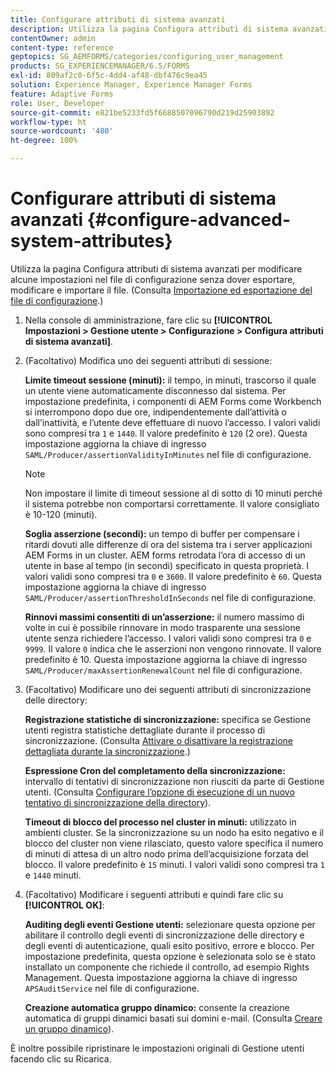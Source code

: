```yaml
---
title: Configurare attributi di sistema avanzati
description: Utilizza la pagina Configura attributi di sistema avanzati per modificare alcune impostazioni nel file di configurazione senza dover esportare, modificare e importare il file.
contentOwner: admin
content-type: reference
geptopics: SG_AEMFORMS/categories/configuring_user_management
products: SG_EXPERIENCEMANAGER/6.5/FORMS
exl-id: 809af2c0-6f5c-4dd4-af48-dbf476c9ea45
solution: Experience Manager, Experience Manager Forms
feature: Adaptive Forms
role: User, Developer
source-git-commit: e821be5233fd5f6688507096790d219d25903892
workflow-type: ht
source-wordcount: '480'
ht-degree: 100%

---
```


# Configurare attributi di sistema avanzati {#configure-advanced-system-attributes}

Utilizza la pagina Configura attributi di sistema avanzati per modificare alcune impostazioni nel file di configurazione senza dover esportare, modificare e importare il file. (Consulta [Importazione ed esportazione del file di configurazione](/help/forms/using/admin-help/importing-exporting-configuration-file.md#importing-and-exporting-the-configuration-file).)

1. Nella console di amministrazione, fare clic su **[!UICONTROL Impostazioni > Gestione utente > Configurazione > Configura attributi di sistema avanzati]**.
1. (Facoltativo) Modifica uno dei seguenti attributi di sessione:

   **Limite timeout sessione (minuti):** il tempo, in minuti, trascorso il quale un utente viene automaticamente disconnesso dal sistema. Per impostazione predefinita, i componenti di AEM Forms come Workbench si interrompono dopo due ore, indipendentemente dall’attività o dall’inattività, e l’utente deve effettuare di nuovo l’accesso. I valori validi sono compresi tra `1` e `1440`. Il valore predefinito è `120` (2 ore). Questa impostazione aggiorna la chiave di ingresso `SAML/Producer/assertionValidityInMinutes` nel file di configurazione.

   >[!NOTE]
   >
   >Non impostare il limite di timeout sessione al di sotto di 10 minuti perché il sistema potrebbe non comportarsi correttamente. Il valore consigliato è 10-120 (minuti).

   **Soglia asserzione (secondi):** un tempo di buffer per compensare i ritardi dovuti alle differenze di ora del sistema tra i server applicazioni AEM Forms in un cluster. AEM forms retrodata l’ora di accesso di un utente in base al tempo (in secondi) specificato in questa proprietà. I valori validi sono compresi tra `0` e `3600`. Il valore predefinito è `60`. Questa impostazione aggiorna la chiave di ingresso `SAML/Producer/assertionThresholdInSeconds` nel file di configurazione.

   **Rinnovi massimi consentiti di un’asserzione:** il numero massimo di volte in cui è possibile rinnovare in modo trasparente una sessione utente senza richiedere l’accesso. I valori validi sono compresi tra `0` e `9999`. Il valore `0` indica che le asserzioni non vengono rinnovate. Il valore predefinito è 10. Questa impostazione aggiorna la chiave di ingresso `SAML/Producer/maxAssertionRenewalCount` nel file di configurazione.

1. (Facoltativo) Modificare uno dei seguenti attributi di sincronizzazione delle directory:

   **Registrazione statistiche di sincronizzazione:** specifica se Gestione utenti registra statistiche dettagliate durante il processo di sincronizzazione. (Consulta [Attivare o disattivare la registrazione dettagliata durante la sincronizzazione](/help/forms/using/admin-help/synchronizing-directories.md#enable-or-disable-detailed-logging-during-synchronization).)

   **Espressione Cron del completamento della sincronizzazione:** intervallo di tentativi di sincronizzazione non riusciti da parte di Gestione utenti. (Consulta [Configurare l’opzione di esecuzione di un nuovo tentativo di sincronizzazione della directory](/help/forms/using/admin-help/synchronizing-directories.md#configure-the-directory-synchronization-retry-option)).

   **Timeout di blocco del processo nel cluster in minuti:** utilizzato in ambienti cluster. Se la sincronizzazione su un nodo ha esito negativo e il blocco del cluster non viene rilasciato, questo valore specifica il numero di minuti di attesa di un altro nodo prima dell’acquisizione forzata del blocco. Il valore predefinito è `15` minuti. I valori validi sono compresi tra `1` e `1440` minuti.

1. (Facoltativo) Modificare i seguenti attributi e quindi fare clic su **[!UICONTROL OK]**:

   **Auditing degli eventi Gestione utenti:** selezionare questa opzione per abilitare il controllo degli eventi di sincronizzazione delle directory e degli eventi di autenticazione, quali esito positivo, errore e blocco. Per impostazione predefinita, questa opzione è selezionata solo se è stato installato un componente che richiede il controllo, ad esempio Rights Management. Questa impostazione aggiorna la chiave di ingresso `APSAuditService` nel file di configurazione.

   **Creazione automatica gruppo dinamico:** consente la creazione automatica di gruppi dinamici basati sui domini e-mail. (Consulta [Creare un gruppo dinamico](/help/forms/using/admin-help/creating-configuring-groups.md#create-a-dynamic-group)).

È inoltre possibile ripristinare le impostazioni originali di Gestione utenti facendo clic su Ricarica.
